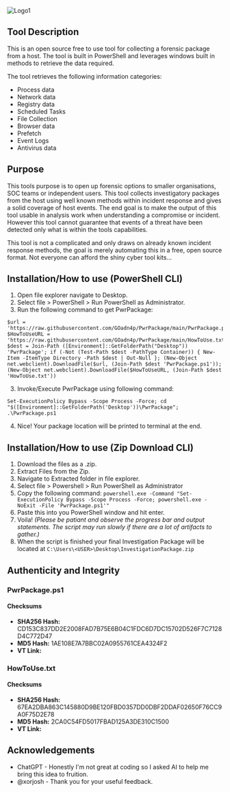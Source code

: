 ![Logo1](https://github.com/GOadn4p/PwrPackage/assets/139599365/3b3fa824-19ac-4041-8246-afc9dc7f7f0c)


## Tool Description

This is an open source free to use tool for collecting a forensic package from a host. The tool is built in PowerShell and leverages 
 windows built in methods to retrieve the data required.

The tool retrieves the following information categories:
- Process data
- Network data
- Registry data
- Scheduled Tasks
- File Collection
- Browser data
- Prefetch 
- Event Logs
- Antivirus data


## Purpose

This tools purpose is to open up forensic options to smaller organisations, SOC teams or independent users. This tool collects investigatory packages from the host using well known methods within incident response and gives a solid coverage of host events. The end goal is to make the output of this tool usable in analysis work when understanding a compromise or incident. However this tool cannot guarantee that events of a threat have been detected only what is within the tools capabilities.

This tool is not a complicated and only draws on already known incident response methods, the goal is merely automating this in a free, open source format. Not everyone can afford the shiny cyber tool kits...


## Installation/How to use (PowerShell CLI)

1. Open file explorer navigate to Desktop.
2. Select file > PowerShell > Run PowerShell as Administrator.
3. Run the following command to get PwrPackage:
```
$url = 'https://raw.githubusercontent.com/GOadn4p/PwrPackage/main/PwrPackage.ps1'; $HowToUseURL = 'https://raw.githubusercontent.com/GOadn4p/PwrPackage/main/HowToUse.txt'; $dest = Join-Path ([Environment]::GetFolderPath("Desktop")) 'PwrPackage'; if (-Not (Test-Path $dest -PathType Container)) { New-Item -ItemType Directory -Path $dest | Out-Null }; (New-Object net.webclient).DownloadFile($url, (Join-Path $dest 'PwrPackage.ps1')); (New-Object net.webclient).DownloadFile($HowToUseURL, (Join-Path $dest 'HowToUse.txt'))
```
3. Invoke/Execute PwrPackage using following command:
```
Set-ExecutionPolicy Bypass -Scope Process -Force; cd "$([Environment]::GetFolderPath('Desktop'))\PwrPackage"; .\PwrPackage.ps1
```
4. Nice! Your package location will be printed to terminal at the end.


## Installation/How to use (Zip Download CLI)

1. Download the files as a .zip.
1. Extract Files from the Zip.
1. Navigate to Extracted folder in file explorer.
2. Select file > Powershell > Run PowerShell as Administrator
2. Copy the following command:
`powershell.exe -Command "Set-ExecutionPolicy Bypass -Scope Process -Force; powershell.exe -NoExit -File 'PwrPackage.ps1'"`
2. Paste this into you PowerShell window and hit enter.
2. Voila! _(Please be patiant and observe the progress bar and output statements. The script may run slowly if there are a lot of artifacts to gather.)_
1. When the script is finished your final Investigation Package will be located at `C:\Users\<USER>\Desktop\InvestigationPackage.zip`


## Authenticity and Integrity

### PwrPackage.ps1

#### Checksums
- **SHA256 Hash:** CD153C837DD2E2008FAD7B75E6B04C1FDC6D7DC15702D526F7C7128D4C772D47
- **MD5 Hash:** 1AE108E7A7BBC02A0955761CEA4324F2
- **VT Link:** 


### HowToUse.txt

#### Checksums
- **SHA256 Hash:** 67EA2DBA863C145880D9BE120FBD0357DD0DBF2DDAF02650F76CC9A0F75D2E78
- **MD5 Hash:** 2CA0C54FD5017FBAD125A3DE310C1500
- **VT Link:** 


## Acknowledgements 

- ChatGPT - Honestly I'm not great at coding so I asked AI to help me bring this idea to fruition.
- @xorjosh - Thank you for your useful feedback.
